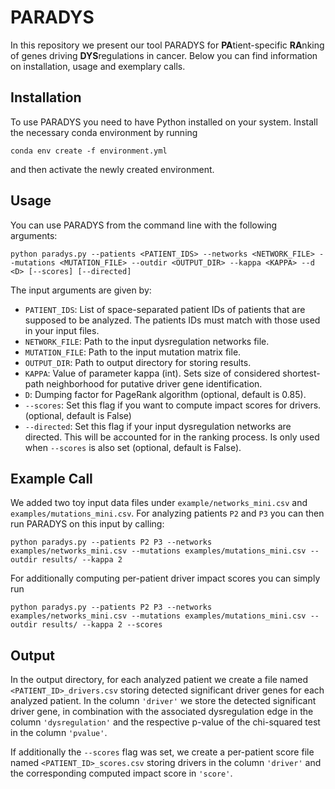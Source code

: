 # PARADYS

In this repository we present our tool PARADYS for **PA**tient-specific **RA**nking of genes driving **DYS**regulations in cancer. Below you can find information on installation, usage and exemplary calls.



## Installation

To use PARADYS you need to have Python installed on your system. Install the necessary conda environment by running

```
conda env create -f environment.yml
```

and then activate the newly created environment.


## Usage

You can use PARADYS from the command line with the following arguments:
```
python paradys.py --patients <PATIENT_IDS> --networks <NETWORK_FILE> --mutations <MUTATION_FILE> --outdir <OUTPUT_DIR> --kappa <KAPPA> --d <D> [--scores] [--directed]
```
The input arguments are given by:
* `PATIENT_IDS`: List of space-separated patient IDs of patients that are supposed to be analyzed. The patients IDs must match with those used in your input files.
* `NETWORK_FILE`: Path to the input dysregulation networks file.
* `MUTATION_FILE`: Path to the input mutation matrix file.
* `OUTPUT_DIR`: Path to output directory for storing results.
* `KAPPA`: Value of parameter kappa (int). Sets size of considered shortest-path neighborhood for putative driver gene identification. 
* `D`: Dumping factor for PageRank algorithm (optional, default is 0.85).
* `--scores`: Set this flag if you want to compute impact scores for drivers. (optional, default is False)
* `--directed`: Set this flag if your input dysregulation networks are directed. This will be accounted for in the ranking process. Is only used when `--scores` is also set (optional, default is False).



## Example Call

We added two toy input data files under `example/networks_mini.csv` and `examples/mutations_mini.csv`. For analyzing patients `P2` and `P3` you can then run PARADYS on this input by calling:

```
python paradys.py --patients P2 P3 --networks examples/networks_mini.csv --mutations examples/mutations_mini.csv --outdir results/ --kappa 2
```

For additionally computing per-patient driver impact scores you can simply run
```
python paradys.py --patients P2 P3 --networks examples/networks_mini.csv --mutations examples/mutations_mini.csv --outdir results/ --kappa 2 --scores
```


## Output

In the output directory, for each analyzed patient we create a file named `<PATIENT_ID>_drivers.csv` storing detected significant driver genes for each analyzed patient. In the column `'driver'` we store the detected significant driver gene, in combination with the associated dysregulation edge in the column `'dysregulation'` and the respective p-value of the chi-squared test in the column `'pvalue'`.

If additionally the `--scores` flag was set, we create a per-patient score file named `<PATIENT_ID>_scores.csv` storing drivers in the column `'driver'` and the corresponding computed impact score in `'score'`.
